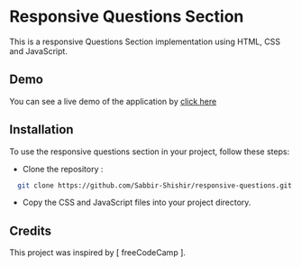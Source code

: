 
# Responsive Questions Section

This is a responsive Questions Section implementation using HTML, CSS and JavaScript.
## Demo

You can see a live demo of the application by [click here](https://questions-0818f8.netlify.app/)
## Installation

To use the responsive questions section in your project, follow these steps:

- Clone the repository :
```bash
  git clone https://github.com/Sabbir-Shishir/responsive-questions.git
```

- Copy the CSS and JavaScript files into your project directory.
## Credits

This project was inspired by [ freeCodeCamp ].
